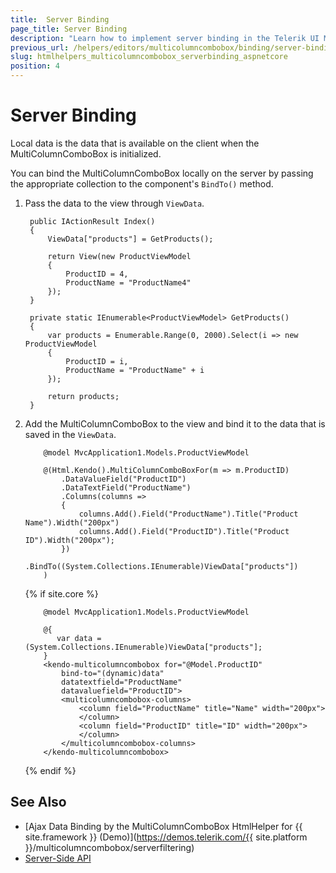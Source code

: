 ```yaml
---
title:  Server Binding
page_title: Server Binding
description: "Learn how to implement server binding in the Telerik UI MultiColumnComboBox component for {{ site.framework }}."
previous_url: /helpers/editors/multicolumncombobox/binding/server-binding
slug: htmlhelpers_multicolumncombobox_serverbinding_aspnetcore
position: 4
---
```


# Server Binding

Local data is the data that is available on the client when the MultiColumnComboBox is initialized.

You can bind the MultiColumnComboBox locally on the server by passing the appropriate collection to the component's `BindTo()` method.

1. Pass the data to the view through `ViewData`.

        public IActionResult Index()
        {
            ViewData["products"] = GetProducts();

            return View(new ProductViewModel
            {
                ProductID = 4,
                ProductName = "ProductName4"
            });
        }

        private static IEnumerable<ProductViewModel> GetProducts()
        {
            var products = Enumerable.Range(0, 2000).Select(i => new ProductViewModel
            {
                ProductID = i,
                ProductName = "ProductName" + i
            });

            return products;
        }

1. Add the MultiColumnComboBox to the view and bind it to the data that is saved in the `ViewData`.

    ```HtmlHelper
        @model MvcApplication1.Models.ProductViewModel

        @(Html.Kendo().MultiColumnComboBoxFor(m => m.ProductID)
            .DataValueField("ProductID")
            .DataTextField("ProductName")
            .Columns(columns =>
            {
                columns.Add().Field("ProductName").Title("Product Name").Width("200px")
                columns.Add().Field("ProductID").Title("Product ID").Width("200px");
            })
            .BindTo((System.Collections.IEnumerable)ViewData["products"])
        )
    ```
    {% if site.core %}
    ```TagHelper
        @model MvcApplication1.Models.ProductViewModel

        @{
           var data = (System.Collections.IEnumerable)ViewData["products"];
        }
        <kendo-multicolumncombobox for="@Model.ProductID" 
            bind-to="(dynamic)data"
            datatextfield="ProductName"
            datavaluefield="ProductID">
            <multicolumncombobox-columns>
                <column field="ProductName" title="Name" width="200px">
                </column>
                <column field="ProductID" title="ID" width="200px">
                </column>
            </multicolumncombobox-columns>
        </kendo-multicolumncombobox>
    ```
    {% endif %}

## See Also

* [Ajax Data Binding by the MultiColumnComboBox HtmlHelper for {{ site.framework }} (Demo)](https://demos.telerik.com/{{ site.platform }}/multicolumncombobox/serverfiltering)
* [Server-Side API](/api/multicolumncombobox)

